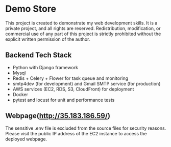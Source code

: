 # Demo Store

This project is created to demonstrate my web development skills. It is a private project, and all rights are reserved. Redistribution, modification, or commercial use of any part of this project is strictly prohibited without the explicit written permission of the author.

## Backend Tech Stack
- Python with Django framework
- Mysql
- Redis + Celery + Flower for task queue and monitoring
- smtp4dev (for development) and Gmail SMTP service (for production)
- AWS services (EC2, RDS, S3, CloudFront) for deployment
- Docker
- pytest and locust for unit and performance tests

## Webpage(http://35.183.186.59/)

The sensitive .env file is excluded from the source files for security reasons. Please visit the public IP address of the EC2 instance to access the deployed webpage.